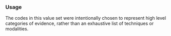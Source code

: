 
### Usage

The codes in this value set were intentionally chosen to represent high level categories of evidence, rather than an exhaustive list of techniques or modalities.


